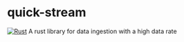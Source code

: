 # quick-stream
[![Rust](https://github.com/uratne/quick-stream/actions/workflows/rust.yml/badge.svg?branch=main)](https://github.com/uratne/quick-stream/actions/workflows/rust.yml)
A rust library for data ingestion with a high data rate
